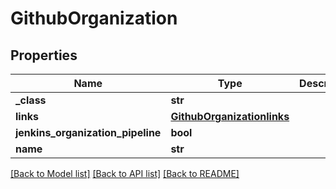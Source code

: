 # GithubOrganization


## Properties
Name | Type | Description | Notes
------------ | ------------- | ------------- | -------------
**_class** | **str** |  | [optional] 
**links** | [**GithubOrganizationlinks**](GithubOrganizationlinks.md) |  | [optional] 
**jenkins_organization_pipeline** | **bool** |  | [optional] 
**name** | **str** |  | [optional] 

[[Back to Model list]](../README.md#documentation-for-models) [[Back to API list]](../README.md#documentation-for-api-endpoints) [[Back to README]](../README.md)


